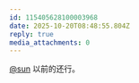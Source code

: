 ```yaml
---
id: 115405628100003968
date: 2025-10-20T08:48:55.804Z
reply: true
media_attachments: 0
---
```


<p><span class="h-card" translate="no"><a href="https://jiong.us/@sun" class="u-url mention" rel="nofollow noopener" target="_blank">@<span>sun</span></a></span> 以前的还行。</p>
